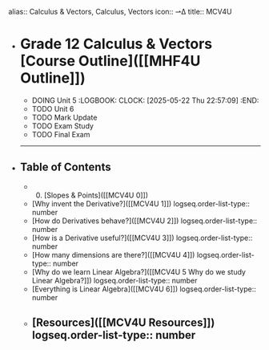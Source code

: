 alias:: Calculus & Vectors, Calculus, Vectors
icon:: ⇀∆
title:: MCV4U

- # Grade 12 Calculus & Vectors [Course Outline]([[MHF4U Outline]])
	- DOING Unit 5
	  :LOGBOOK:
	  CLOCK: [2025-05-22 Thu 22:57:09]
	  :END:
	- TODO Unit 6
	- TODO Mark Update
	- TODO Exam Study
	- TODO Final Exam
	- ---
- ## Table of Contents
	- 0. [Slopes & Points]([[MCV4U 0]])
	- [Why invent the Derivative?]([[MCV4U 1]])
	  logseq.order-list-type:: number
	- [How do Derivatives behave?]([[MCV4U 2]])
	  logseq.order-list-type:: number
	- [How is a Derivative useful?]([[MCV4U 3]])
	  logseq.order-list-type:: number
	- [How many dimensions are there?]([[MCV4U 4]])
	  logseq.order-list-type:: number
	- [Why do we learn Linear Algebra?]([[MCV4U 5 Why do we study Linear Algebra?]])
	  logseq.order-list-type:: number
	- [Everything is Linear Algebra]([[MCV4U 6]])
	  logseq.order-list-type:: number
	- [Resources]([[MCV4U Resources]])
	  logseq.order-list-type:: number
	  ---